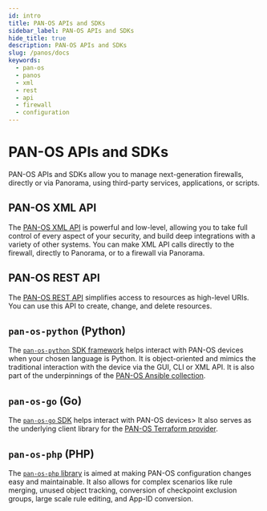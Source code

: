 ```yaml
---
id: intro
title: PAN-OS APIs and SDKs
sidebar_label: PAN-OS APIs and SDKs
hide_title: true
description: PAN-OS APIs and SDKs
slug: /panos/docs
keywords:
  - pan-os
  - panos
  - xml
  - rest
  - api
  - firewall
  - configuration
---
```


# PAN-OS APIs and SDKs

PAN-OS APIs and SDKs allow you to manage next-generation firewalls, directly or via Panorama, using third-party services, applications, or scripts.

## PAN-OS XML API

The [PAN-OS XML API](./xmlapi.md) is powerful and low-level, allowing you to take full control of every aspect of your security, and build deep integrations with a variety of other systems. You can make XML API calls directly to the firewall, directly to Panorama, or to a firewall via Panorama.

## PAN-OS REST API

The [PAN-OS REST API](./restapi.md) simplifies access to resources as high-level URIs. You can use this API to create, change, and delete resources.

## `pan-os-python` (Python)

The [`pan-os-python` SDK framework](./pan-os-python.md) helps interact with PAN-OS devices when your chosen language is Python. It is object-oriented and mimics the traditional interaction with the device via the GUI, CLI or XML API. It is also part of the underpinnings of the [PAN-OS Ansible collection](/ansible/docs/panos/).

<!---
## `pan-python` (Python)
The [`pan-python` SDK](./pan-python.md) is a set of powerful, low-level Python packages for interacting with PAN-OS, WildFire, AutoFocus and more. It is also part of the underpinnings of the [PAN-OS Ansible collection](/ansible/docs/panos/).
-->

## `pan-os-go` (Go)

The [`pan-os-go` SDK](./pan-os-go.md) helps interact with PAN-OS devices> It also serves as the underlying client library for the [PAN-OS Terraform provider](/terraform/docs/panos/).

## `pan-os-php` (PHP)

The [`pan-os-php` library](./pan-os-php.md) is aimed at making PAN-OS configuration changes easy and maintainable. It also allows for complex scenarios like rule merging, unused object tracking, conversion of checkpoint exclusion groups, large scale rule editing, and App-ID conversion.
